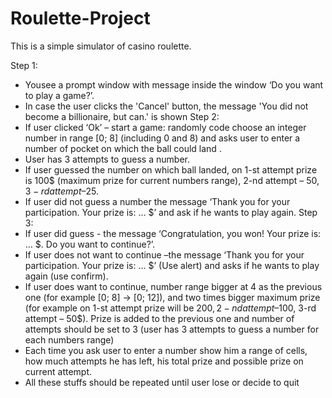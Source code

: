 # Roulette-Project
This is a simple simulator of casino roulette.

Step 1:
- Yousee  a prompt window with message inside the window ‘Do you want to
play a game?’.
- In case the user clicks the 'Cancel' button, the message 'You did not become a billionaire, but can.'
is shown
Step 2:
- If user clicked ‘Ok’ – start a game: randomly  code choose an integer number in
range [0; 8] (including 0 and 8) and asks user to enter a number of pocket on which the ball could
land .
- User has 3 attempts to guess a number.
- If user guessed the number on which ball landed, on 1-st attempt prize is 100$ (maximum prize
for current numbers range), 2-nd attempt – 50$, 3-rd attempt – 25$.
- If user did not guess a number  the message ‘Thank you for your participation. Your prize is:
… $’  and ask if he wants to play again.
Step 3:
- If user did guess - the message ‘Congratulation, you won! Your prize is: … $. Do you want
to continue?’.
- If user does not want to continue –the message ‘Thank you for your participation. Your
prize is: … $’ (Use alert) and asks if he wants to play again (use confirm).
- If user does want to continue,  number range bigger at 4 as the previous one (for example
[0; 8] -> [0; 12]), and two times bigger maximum prize (for example on 1-st attempt prize will be
200$, 2-nd attempt – 100$, 3-rd attempt – 50$). Prize is added to the previous one and
number of attempts should be set to 3 (user  has 3 attempts to guess a number for each
numbers range)
- Each time you ask user to enter a number show him a range of cells, how much
attempts he has left, his total prize and possible prize on current attempt. 
- All these stuffs should be repeated until user lose or decide to quit
